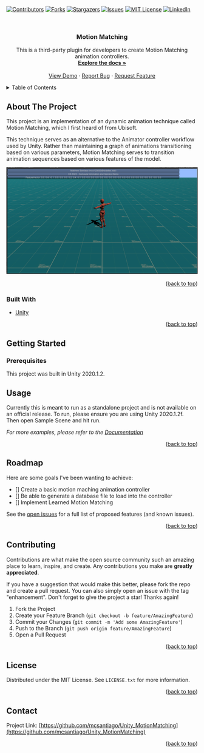 <div id="top"></div>
<!--
*** Thanks for checking out the Best-README-Template. If you have a suggestion
*** that would make this better, please fork the repo and create a pull request
*** or simply open an issue with the tag "enhancement".
*** Don't forget to give the project a star!
*** Thanks again! Now go create something AMAZING! :D
-->

<!-- PROJECT SHIELDS -->
<!--
*** I'm using markdown "reference style" links for readability.
*** Reference links are enclosed in brackets [ ] instead of parentheses ( ).
*** See the bottom of this document for the declaration of the reference variables
*** for contributors-url, forks-url, etc. This is an optional, concise syntax you may use.
*** https://www.markdownguide.org/basic-syntax/#reference-style-links
-->

[![Contributors][contributors-shield]][contributors-url]
[![Forks][forks-shield]][forks-url]
[![Stargazers][stars-shield]][stars-url]
[![Issues][issues-shield]][issues-url]
[![MIT License][license-shield]][license-url]
[![LinkedIn][linkedin-shield]][linkedin-url]

<!-- PROJECT LOGO -->
<br />
<div align="center">
  <!-- <a href="https://github.com/mcsantiago/Unity_MotionMatching">
    <img src="images/logo.png" alt="Logo" width="80" height="80">
  </a> -->

<h3 align="center">Motion Matching</h3>

  <p align="center">
    This is a third-party plugin for developers to create Motion Matching animation controllers.
    <br />
    <a href="https://github.com/mcsantiago/Unity_MotionMatching"><strong>Explore the docs »</strong></a>
    <br />
    <br />
    <a href="https://github.com/mcsantiago/Unity_MotionMatching">View Demo</a>
    ·
    <a href="https://github.com/mcsantiago/Unity_MotionMatching/issues">Report Bug</a>
    ·
    <a href="https://github.com/mcsantiago/Unity_MotionMatching/issues">Request Feature</a>
  </p>
</div>

<!-- TABLE OF CONTENTS -->
<details>
  <summary>Table of Contents</summary>
  <ol>
    <li>
      <a href="#about-the-project">About The Project</a>
      <ul>
        <li><a href="#built-with">Built With</a></li>
      </ul>
    </li>
    <li>
      <a href="#getting-started">Getting Started</a>
      <ul>
        <li><a href="#prerequisites">Prerequisites</a></li>
        <li><a href="#installation">Installation</a></li>
      </ul>
    </li>
    <li><a href="#usage">Usage</a></li>
    <li><a href="#roadmap">Roadmap</a></li>
    <li><a href="#contributing">Contributing</a></li>
    <li><a href="#license">License</a></li>
    <li><a href="#contact">Contact</a></li>
  </ol>
</details>

<!-- ABOUT THE PROJECT -->

## About The Project

This project is an implementation of an dynamic animation technique called Motion Matching, which I first heard of from Ubisoft.

This technique serves as an alternative to the Animator controller workflow used by Unity. Rather than maintaining a graph of animations transitioning based on various parameters, Motion Matching serves to transition animation sequences based on various features of the model.

[![Product Name Screen Shot][product-screenshot]](https:/github.com/mcsantiago/Unity_MotionMatching)

<p align="right">(<a href="#top">back to top</a>)</p>

### Built With

- [Unity](https://unity.com/)

<p align="right">(<a href="#top">back to top</a>)</p>

<!-- GETTING STARTED -->

## Getting Started

### Prerequisites

This project was built in Unity 2020.1.2.

## Usage

Currently this is meant to run as a standalone project and is not available on an official release. To run, please ensure you are using Unity 2020.1.2f. Then open Sample Scene and hit run.

_For more examples, please refer to the [Documentation](https://example.com)_

<p align="right">(<a href="#top">back to top</a>)</p>

<!-- ROADMAP -->

## Roadmap

Here are some goals I've been wanting to achieve:

- [] Create a basic motion maching animation controller
- [] Be able to generate a database file to load into the controller
- [] Implement Learned Motion Matching

See the [open issues](https://github.com/mcsantiago/Unity_MotionMatching/issues) for a full list of proposed features (and known issues).

<p align="right">(<a href="#top">back to top</a>)</p>

<!-- CONTRIBUTING -->

## Contributing

Contributions are what make the open source community such an amazing place to learn, inspire, and create. Any contributions you make are **greatly appreciated**.

If you have a suggestion that would make this better, please fork the repo and create a pull request. You can also simply open an issue with the tag "enhancement".
Don't forget to give the project a star! Thanks again!

1. Fork the Project
2. Create your Feature Branch (`git checkout -b feature/AmazingFeature`)
3. Commit your Changes (`git commit -m 'Add some AmazingFeature'`)
4. Push to the Branch (`git push origin feature/AmazingFeature`)
5. Open a Pull Request

<p align="right">(<a href="#top">back to top</a>)</p>

<!-- LICENSE -->

## License

Distributed under the MIT License. See `LICENSE.txt` for more information.

<p align="right">(<a href="#top">back to top</a>)</p>

<!-- CONTACT -->

## Contact

Project Link: [https://github.com/mcsantiago/Unity_MotionMatching](https://github.com/mcsantiago/Unity_MotionMatching)

<p align="right">(<a href="#top">back to top</a>)</p>

<!-- MARKDOWN LINKS & IMAGES -->
<!-- https://www.markdownguide.org/basic-syntax/#reference-style-links -->

[contributors-shield]: https://img.shields.io/github/contributors/mcsantiago/Unity_MotionMatching.svg?style=for-the-badge
[contributors-url]: https://github.com/mcsantiago/Unity_MotionMatching/graphs/contributors
[forks-shield]: https://img.shields.io/github/forks/mcsantiago/Unity_MotionMatching.svg?style=for-the-badge
[forks-url]: https://github.com/mcsantiago/Unity_MotionMatching/network/members
[stars-shield]: https://img.shields.io/github/stars/mcsantiago/Unity_MotionMatching.svg?style=for-the-badge
[stars-url]: https://github.com/mcsantiago/Unity_MotionMatching/stargazers
[issues-shield]: https://img.shields.io/github/issues/mcsantiago/Unity_MotionMatching.svg?style=for-the-badge
[issues-url]: https://github.com/mcsantiago/Unity_MotionMatching/issues
[license-shield]: https://img.shields.io/github/license/mcsantiago/Unity_MotionMatching.svg?style=for-the-badge
[license-url]: https://github.com/mcsantiago/Unity_MotionMatching/blob/master/LICENSE.txt
[linkedin-shield]: https://img.shields.io/badge/-LinkedIn-black.svg?style=for-the-badge&logo=linkedin&colorB=555
[linkedin-url]: https://linkedin.com/in/linkedin_username
[product-screenshot]: images/screenshot1.png
